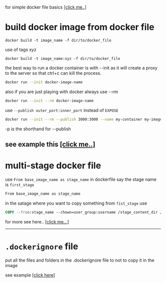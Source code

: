 for simple docker file basics <a href='./dockerFiles/dockerfile'>[click me..]</a>

# build docker image from docker file


```docker
docker build -t image_name -f dir/to/docker_file
```

use of tags xyz

```docker
docker build -t image_name:xyz -f dir/to/docker_file
```

the best way to run a docker container is with --init
as it will create a proxy to the server so that ctrl+c can kill the process.

```sh 
docker run --init docker-image-name
```

also if you are just playing with docker always use --rm 

```sh
docker run --init --rm docker-image-name
```  


use `--publish outer_port:inner_port` instead of `EXPOSE` 

```sh
docker run --init --rm --publish 3000:3000 --name my-container my-image-name
```
-p is the shorthand for --publish

see example this <a href='./create_a_nodejs_app/Dockerfile'>[click me..]</a>
---
# multi-stage docker file

use `From base_image_name as stage_name` in dockerfile say the stage name is `first_stage`
```dockerfile
From base_image_name as stage_name
```

in the satage where you want to copy something from `fist_stage` use

```dockerfile
COPY --from:stage_name --chown=user_group:username /stage_content_dir /destination_dir
```
for more see here.. <a href="./multistage_build/multistage_build.md">[click me...]</a>

---
# `.dockerignore` file
put all the files and folders in the .dockerignore file to not to copy it in the image

see example <a href='./create_a_nodejs_app/.dockerignore'>[click here]</a>